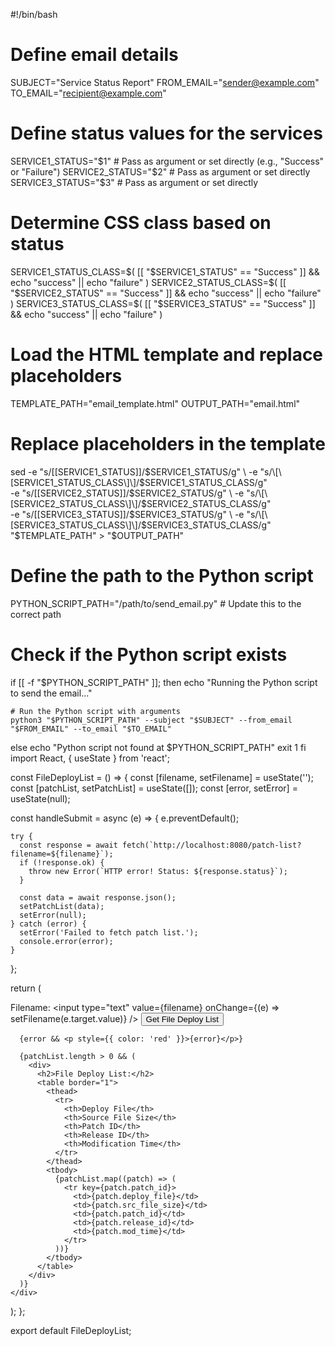 #!/bin/bash

# Define email details
SUBJECT="Service Status Report"
FROM_EMAIL="sender@example.com"
TO_EMAIL="recipient@example.com"

# Define status values for the services
SERVICE1_STATUS="$1"  # Pass as argument or set directly (e.g., "Success" or "Failure")
SERVICE2_STATUS="$2"  # Pass as argument or set directly
SERVICE3_STATUS="$3"  # Pass as argument or set directly

# Determine CSS class based on status
SERVICE1_STATUS_CLASS=$( [[ "$SERVICE1_STATUS" == "Success" ]] && echo "success" || echo "failure" )
SERVICE2_STATUS_CLASS=$( [[ "$SERVICE2_STATUS" == "Success" ]] && echo "success" || echo "failure" )
SERVICE3_STATUS_CLASS=$( [[ "$SERVICE3_STATUS" == "Success" ]] && echo "success" || echo "failure" )

# Load the HTML template and replace placeholders
TEMPLATE_PATH="email_template.html"
OUTPUT_PATH="email.html"

# Replace placeholders in the template
sed -e "s/\[\[SERVICE1_STATUS\]\]/$SERVICE1_STATUS/g" \
    -e "s/\[\[SERVICE1_STATUS_CLASS\]\]/$SERVICE1_STATUS_CLASS/g" \
    -e "s/\[\[SERVICE2_STATUS\]\]/$SERVICE2_STATUS/g" \
    -e "s/\[\[SERVICE2_STATUS_CLASS\]\]/$SERVICE2_STATUS_CLASS/g" \
    -e "s/\[\[SERVICE3_STATUS\]\]/$SERVICE3_STATUS/g" \
    -e "s/\[\[SERVICE3_STATUS_CLASS\]\]/$SERVICE3_STATUS_CLASS/g" \
    "$TEMPLATE_PATH" > "$OUTPUT_PATH"

# Define the path to the Python script
PYTHON_SCRIPT_PATH="/path/to/send_email.py"  # Update this to the correct path

# Check if the Python script exists
if [[ -f "$PYTHON_SCRIPT_PATH" ]]; then
    echo "Running the Python script to send the email..."
    
    # Run the Python script with arguments
    python3 "$PYTHON_SCRIPT_PATH" --subject "$SUBJECT" --from_email "$FROM_EMAIL" --to_email "$TO_EMAIL"
else
    echo "Python script not found at $PYTHON_SCRIPT_PATH"
    exit 1
fi
import React, { useState } from 'react';

const FileDeployList = () => {
  const [filename, setFilename] = useState('');
  const [patchList, setPatchList] = useState([]);
  const [error, setError] = useState(null);

  const handleSubmit = async (e) => {
    e.preventDefault();

    try {
      const response = await fetch(`http://localhost:8080/patch-list?filename=${filename}`);
      if (!response.ok) {
        throw new Error(`HTTP error! Status: ${response.status}`);
      }

      const data = await response.json();
      setPatchList(data);
      setError(null);
    } catch (error) {
      setError('Failed to fetch patch list.');
      console.error(error);
    }
  };

  return (
    <div>
      <form onSubmit={handleSubmit}>
        <label>
          Filename:
          <input type="text" value={filename} onChange={(e) => setFilename(e.target.value)} />
        </label>
        <button type="submit">Get File Deploy List</button>
      </form>

      {error && <p style={{ color: 'red' }}>{error}</p>}

      {patchList.length > 0 && (
        <div>
          <h2>File Deploy List:</h2>
          <table border="1">
            <thead>
              <tr>
                <th>Deploy File</th>
                <th>Source File Size</th>
                <th>Patch ID</th>
                <th>Release ID</th>
                <th>Modification Time</th>
              </tr>
            </thead>
            <tbody>
              {patchList.map((patch) => (
                <tr key={patch.patch_id}>
                  <td>{patch.deploy_file}</td>
                  <td>{patch.src_file_size}</td>
                  <td>{patch.patch_id}</td>
                  <td>{patch.release_id}</td>
                  <td>{patch.mod_time}</td>
                </tr>
              ))}
            </tbody>
          </table>
        </div>
      )}
    </div>
  );
};

export default FileDeployList;
